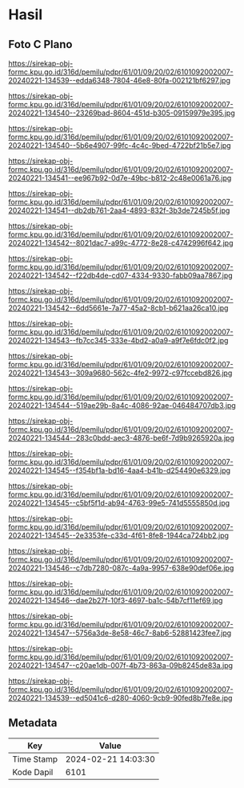 # Hasil

## Foto C Plano

https://sirekap-obj-formc.kpu.go.id/316d/pemilu/pdpr/61/01/09/20/02/6101092002007-20240221-134539--edda6348-7804-46e8-80fa-002121bf6297.jpg

https://sirekap-obj-formc.kpu.go.id/316d/pemilu/pdpr/61/01/09/20/02/6101092002007-20240221-134540--23269bad-8604-451d-b305-09159979e395.jpg

https://sirekap-obj-formc.kpu.go.id/316d/pemilu/pdpr/61/01/09/20/02/6101092002007-20240221-134540--5b6e4907-99fc-4c4c-9bed-4722bf21b5e7.jpg

https://sirekap-obj-formc.kpu.go.id/316d/pemilu/pdpr/61/01/09/20/02/6101092002007-20240221-134541--ee967b92-0d7e-49bc-b812-2c48e0061a76.jpg

https://sirekap-obj-formc.kpu.go.id/316d/pemilu/pdpr/61/01/09/20/02/6101092002007-20240221-134541--db2db761-2aa4-4893-832f-3b3de7245b5f.jpg

https://sirekap-obj-formc.kpu.go.id/316d/pemilu/pdpr/61/01/09/20/02/6101092002007-20240221-134542--8021dac7-a99c-4772-8e28-c4742996f642.jpg

https://sirekap-obj-formc.kpu.go.id/316d/pemilu/pdpr/61/01/09/20/02/6101092002007-20240221-134542--f22db4de-cd07-4334-9330-fabb09aa7867.jpg

https://sirekap-obj-formc.kpu.go.id/316d/pemilu/pdpr/61/01/09/20/02/6101092002007-20240221-134542--6dd5661e-7a77-45a2-8cb1-b621aa26ca10.jpg

https://sirekap-obj-formc.kpu.go.id/316d/pemilu/pdpr/61/01/09/20/02/6101092002007-20240221-134543--fb7cc345-333e-4bd2-a0a9-a9f7e6fdc0f2.jpg

https://sirekap-obj-formc.kpu.go.id/316d/pemilu/pdpr/61/01/09/20/02/6101092002007-20240221-134543--309a9680-562c-4fe2-9972-c97fccebd826.jpg

https://sirekap-obj-formc.kpu.go.id/316d/pemilu/pdpr/61/01/09/20/02/6101092002007-20240221-134544--519ae29b-8a4c-4086-92ae-046484707db3.jpg

https://sirekap-obj-formc.kpu.go.id/316d/pemilu/pdpr/61/01/09/20/02/6101092002007-20240221-134544--283c0bdd-aec3-4876-be6f-7d9b9265920a.jpg

https://sirekap-obj-formc.kpu.go.id/316d/pemilu/pdpr/61/01/09/20/02/6101092002007-20240221-134545--f354bf1a-bd16-4aa4-b41b-d254490e6329.jpg

https://sirekap-obj-formc.kpu.go.id/316d/pemilu/pdpr/61/01/09/20/02/6101092002007-20240221-134545--c5bf5f1d-ab94-4763-99e5-741d5555850d.jpg

https://sirekap-obj-formc.kpu.go.id/316d/pemilu/pdpr/61/01/09/20/02/6101092002007-20240221-134545--2e3353fe-c33d-4f61-8fe8-1944ca724bb2.jpg

https://sirekap-obj-formc.kpu.go.id/316d/pemilu/pdpr/61/01/09/20/02/6101092002007-20240221-134546--c7db7280-087c-4a9a-9957-638e90def06e.jpg

https://sirekap-obj-formc.kpu.go.id/316d/pemilu/pdpr/61/01/09/20/02/6101092002007-20240221-134546--dae2b27f-10f3-4697-ba1c-54b7cf11ef69.jpg

https://sirekap-obj-formc.kpu.go.id/316d/pemilu/pdpr/61/01/09/20/02/6101092002007-20240221-134547--5756a3de-8e58-46c7-8ab6-52881423fee7.jpg

https://sirekap-obj-formc.kpu.go.id/316d/pemilu/pdpr/61/01/09/20/02/6101092002007-20240221-134547--c20ae1db-007f-4b73-863a-09b8245de83a.jpg

https://sirekap-obj-formc.kpu.go.id/316d/pemilu/pdpr/61/01/09/20/02/6101092002007-20240221-134539--ed5041c6-d280-4060-9cb9-90fed8b7fe8e.jpg


## Metadata

| Key        | Value               |
| ---------- | ------------------- |
| Time Stamp | 2024-02-21 14:03:30 |
| Kode Dapil | 6101                |



